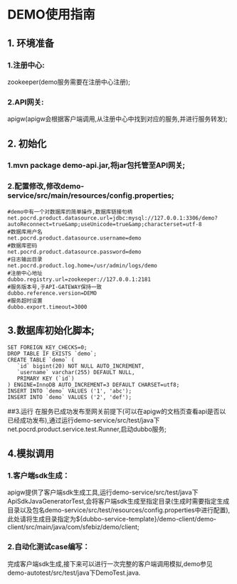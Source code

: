 # DEMO使用指南

## 1. 环境准备
### 1.注册中心:
zookeeper(demo服务需要在注册中心注册);
### 2.API网关:
apigw(apigw会根据客户端调用,从注册中心中找到对应的服务,并进行服务转发);
## 2. 初始化
### 1.mvn package demo-api.jar,将jar包托管至API网关;
### 2.配置修改,修改demo-service/src/main/resources/config.properties;
    #demo中有一个对数据库的简单操作,数据库链接句柄
    net.pocrd.product.datasource.url=jdbc:mysql://127.0.0.1:3306/demo?autoReconnect=true&amp;useUnicode=true&amp;characterset=utf-8
    #数据库用户名
    net.pocrd.product.datasource.username=demo
    #数据库密码
    net.pocrd.product.datasource.password=demo
    #日志输出目录
    net.pocrd.product.log.home=/usr/admin/logs/demo
    #注册中心地址
    dubbo.registry.url=zookeeper://127.0.0.1:2181
    #服务版本号,于API-GATEWAY保持一致
    dubbo.reference.version=DEMO
    #服务超时设置
    dubbo.export.timeout=3000
## 3.数据库初始化脚本;
    SET FOREIGN_KEY_CHECKS=0;
    DROP TABLE IF EXISTS `demo`;
    CREATE TABLE `demo` (
       `id` bigint(20) NOT NULL AUTO_INCREMENT,
       `username` varchar(255) DEFAULT NULL,
       PRIMARY KEY (`id`)
    ) ENGINE=InnoDB AUTO_INCREMENT=3 DEFAULT CHARSET=utf8;
    INSERT INTO `demo` VALUES ('1', 'abc');
    INSERT INTO `demo` VALUES ('2', 'def');
##3.运行
在服务已成功发布至网关前提下(可以在apigw的文档页查看api是否以已经成功发布),通过运行demo-service/src/test/java下net.pocrd.product.service.test.Runner,启动dubbo服务;
## 4.模拟调用
### 1.客户端sdk生成：
apigw提供了客户端sdk生成工具,运行demo-service/src/test/java下ApiSdkJavaGeneratorTest,会将客户端sdk生成至指定目录(生成时需要指定生成目录以及包名demo-service/src/test/resources/config.properties中进行配置),此处请将生成目录指定为${dubbo-service-template}/demo-client/demo-client/src/main/java/com/sfebiz/demo/client;
### 2.自动化测试case编写：
完成客户端sdk生成,接下来可以进行一次完整的客户端调用模拟,demo参见demo-autotest/src/test/java下DemoTest.java.
